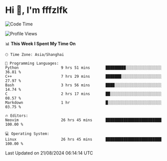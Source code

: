 # Hi 👋, I'm fffzlfk

<!--START_SECTION:waka-->
![Code Time](http://img.shields.io/badge/Code%20Time-928%20hrs%2025%20mins-blue)

![Profile Views](http://img.shields.io/badge/Profile%20Views-0-blue)

📊 **This Week I Spent My Time On** 

```text
🕑︎ Time Zone: Asia/Shanghai

💬 Programming Languages: 
Python                   9 hrs 51 mins       █████████░░░░░░░░░░░░░░░░   36.81 % 
C++                      7 hrs 29 mins       ███████░░░░░░░░░░░░░░░░░░   27.97 % 
Bash                     3 hrs 56 mins       ████░░░░░░░░░░░░░░░░░░░░░   14.74 % 
C                        2 hrs 17 mins       ██░░░░░░░░░░░░░░░░░░░░░░░   08.57 % 
Markdown                 1 hr                █░░░░░░░░░░░░░░░░░░░░░░░░   03.75 % 

🔥 Editors: 
Neovim                   26 hrs 45 mins      █████████████████████████   100.00 % 

💻 Operating System: 
Linux                    26 hrs 45 mins      █████████████████████████   100.00 % 
```


 Last Updated on 21/08/2024 06:14:14 UTC
<!--END_SECTION:waka-->
